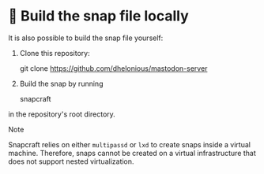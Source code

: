 # 🔨 Build the snap file locally

It is also possible to build the snap file yourself:

1. Clone this repository:

    git clone https://github.com/dhelonious/mastodon-server

2. Build the snap by running

    snapcraft

in the repository's root directory.

> [!NOTE]
> Snapcraft relies on either `multipassd` or `lxd` to create snaps inside a virtual machine. Therefore, snaps cannot be created on a virtual infrastructure that does not support nested virtualization.
